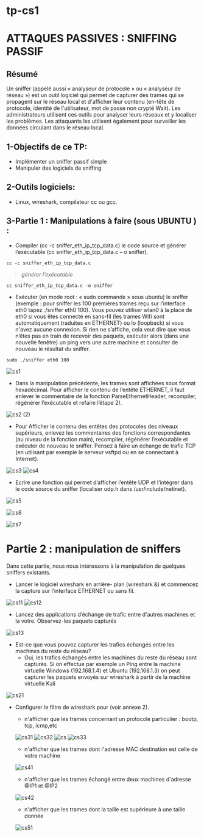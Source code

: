# tp-cs1
# ATTAQUES PASSIVES : SNIFFING PASSIF
## Résumé

Un sniffer (appelé aussi « analyseur de protocole » ou « analyseur de réseau ») est un outil logiciel qui permet de capturer des trames qui se propagent sur le réseau local et d'afficher leur contenu (en-tête de protocole, identité de l'utilisateur, mot de passe non crypté Wait). Les administrateurs utilisent ces outils pour analyser leurs réseaux et y localiser les problèmes. Les attaquants les utilisent également pour surveiller les données circulant dans le réseau local.

## 1-Objectifs de ce TP: 
-	Implémenter un sniffer passif simple 
-	Manipuler des logiciels de sniffing  
## 2-Outils logiciels: 
-	Linux, wireshark, compilateur cc ou gcc.
## 3-Partie 1 : Manipulations à faire (sous UBUNTU ) :
- Compiler (cc -c sniffer_eth_ip_tcp_data.c) le code source et générer l’exécutable (cc sniffer_eth_ip_tcp_data.c – o sniffer). 
```
cc -c sniffer_eth_ip_tcp_data.c
```
>_générer l’exécutable_ 
```
cc sniffer_eth_ip_tcp_data.c -o sniffer
```
- Exécuter (en mode root : « sudo commande » sous ubuntu) le sniffer (exemple : pour sniffer les 100 premières trames reçu sur l’interface eth0 tapez ./sniffer eth0 100). Vous pouvez utiliser wlan0 à la place de eth0 si vous êtes connecté en sans-fil (les trames Wifi sont automatiquement traduites en ETHERNET) ou lo (loopback) si vous n'avez aucune connexion. Si rien ne s’affiche, cela veut dire que vous n’êtes pas en train de recevoir des paquets, exécuter alors (dans une nouvelle fenêtre) un ping vers une autre machine et consulter de nouveau le résultat du sniffer.
```
sudo ./sniffer eth0 100
```
![cs1](https://user-images.githubusercontent.com/85891554/146661410-e8f40936-3b69-4481-ad35-7f418c9cc1c6.png)

- Dans la manipulation précédente, les trames sont affichées sous format hexadécimal. Pour afficher le contenu de l’entête ETHERNET, il faut enlever le commentaire de la fonction ParseEthernetHeader, recompiler, régénérer l’exécutable et refaire l’étape 2). 

![cs2 (2)](https://user-images.githubusercontent.com/85891554/146661437-1deb99a6-18ed-486e-8140-81d1594cb26a.png)

- Pour Afficher le contenu des entêtes des protocoles des niveaux supérieurs, enlevez les commentaires des fonctions correspondantes (au niveau de la fonction main), recompiler, régénérer l’exécutable et exécuter de nouveau le sniffer. Pensez à faire un échange de trafic TCP (en utilisant par exemple le serveur vsftpd ou en se connectant à Internet). 

![cs3](https://user-images.githubusercontent.com/85891554/146661515-f08c9c1f-fb01-458e-8e3b-e3d87eac5f62.png)
![cs4](https://user-images.githubusercontent.com/85891554/146661526-33f22e78-7031-477b-96d9-b46bac64b048.png)

- Ecrire une fonction qui permet d’afficher l’entête UDP et l’intégrer dans le code source du sniffer (localiser udp.h dans /usr/include/netinet). 

![cs5](https://user-images.githubusercontent.com/85891554/146661528-490b5e6d-2e9e-4cbc-bd2a-877096718c7f.png)

![cs6](https://user-images.githubusercontent.com/85891554/146661529-f0568fa0-0b80-4063-be49-c2035d8e9a5d.png)

![cs7](https://user-images.githubusercontent.com/85891554/146661531-b0f19212-4e8e-4ea0-8cec-59b918f7bc19.png)
 
 # Partie 2 : manipulation de sniffers 

Dans cette partie, nous nous intéressons à la manipulation de quelques sniffers existants. 

- Lancer le logiciel wireshark en arrière- plan (wireshark &) et commencez la capture sur l’interface ETHERNET ou sans fil. 

![cs11](https://user-images.githubusercontent.com/85891554/146661790-4b9ea5bc-edcb-4a41-a575-541e10c714b0.png)
![cs12](https://user-images.githubusercontent.com/85891554/146661794-390beed0-1f59-402e-bb7c-0d4320299593.png)

- Lancez des applications d’échange de trafic entre d'autres machines et la votre. Observez-les paquets capturés

![cs13](https://user-images.githubusercontent.com/85891554/146661798-91cf5687-829a-4c72-8e10-4d093bcaabbd.png)

- Est-ce que vous pouvez capturer les trafics échangés entre les machines du reste du réseau? 
  - Oui, les trafics échangés entre les machines du reste du réseau sont capturés. Si on effectue par exemple un Ping entre la machine virtuelle Windows (192.168.1.4) et Ubuntu (192.168.1.3) on peut capturer les paquets envoyés sur wireshark à partir de la machine virtuelle Kali

![cs21](https://user-images.githubusercontent.com/85891554/146661880-a2e4e896-2c9d-4039-abc0-8a1c0482f19a.png)

- Configurer le filtre de wireshark pour (voir annexe 2). 
  - n'afficher que les trames concernant un protocole particulier : bootp, tcp, icmp,etc 
  
  ![cs31](https://user-images.githubusercontent.com/85891554/146661929-ee796fa2-45f5-47c6-af0a-e5fda84290ed.png)
  ![cs32](https://user-images.githubusercontent.com/85891554/146661930-141b95e8-b879-4f06-a3ec-24bfda914d40.png)
  ![cs](https://user-images.githubusercontent.com/85891554/146661932-6d7fee0a-4437-40e3-9ef0-03bd25bb40c2.png)
  ![cs33](https://user-images.githubusercontent.com/85891554/146661934-85f411ff-bd85-47dc-a7c3-5dcc767e8d40.png)
  
  - n'afficher que les trames dont l'adresse MAC destination est celle de votre machine 
  
  ![cs41](https://user-images.githubusercontent.com/85891554/146661971-bdfcddb9-2b64-451c-9ab2-b111de4c01aa.png)
  
  - n'afficher que les trames échangé entre deux machines d'adresse @IP1 et @IP2 
  
  ![cs42](https://user-images.githubusercontent.com/85891554/146661975-6bd4c92b-2ade-44ce-b37e-4480f0bc012e.png)
  
  - n'afficher que les trames dont la taille est supérieure à une taille donnée 
  
  ![cs51](https://user-images.githubusercontent.com/85891554/146662009-0be565ca-2c74-4961-9a0c-e65ee616f564.png)
